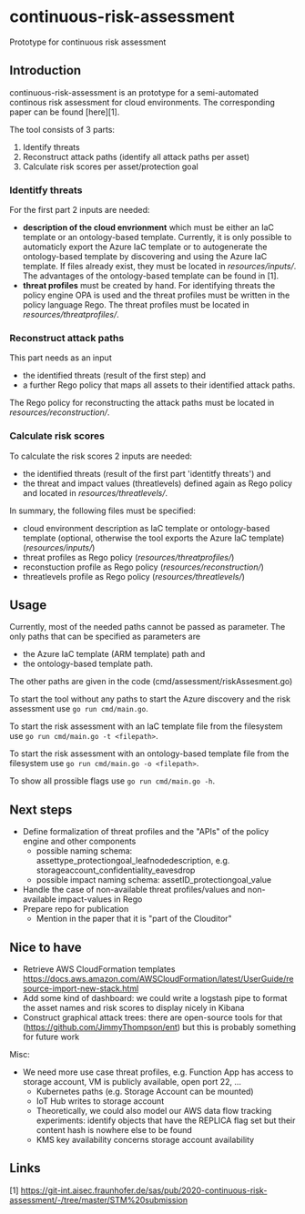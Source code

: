 # continuous-risk-assessment
Prototype for continuous risk assessment

## Introduction
continuous-risk-assessment is an prototype for a semi-automated continous risk assessment for cloud environments. The corresponding paper can be found [here][1].

The tool consists of 3 parts:
1. Identify threats
2. Reconstruct attack paths (identify all attack paths per asset)
3. Calculate risk scores per asset/protection goal

### Identitfy threats

For the first part 2 inputs are needed:
- **description of the cloud envrionment** which must be either an IaC template or an ontology-based template. Currently, it is only possible to automaticly export the Azure IaC template or to autogenerate the ontology-based template by discovering and using the Azure IaC template. If files already exist, they must be located in *resources/inputs/*. The advantages of the ontology-based template can be found in [1].
- **threat profiles** must be created by hand. For identifying threats the policy engine OPA is used and the threat profiles must be written in the policy language Rego. The threat profiles must be located in *resources/threatprofiles/*.

### Reconstruct attack paths
This part needs as an input
- the identified threats (result of the first step) and
- a further Rego policy that maps all assets to their identified attack paths.

The Rego policy for reconstructing the attack paths must be located in *resources/reconstruction/*.

### Calculate risk scores
To calculate the risk scores 2 inputs are needed:
- the identified threats (result of the first part 'identitfy threats') and
- the threat and impact values (threatlevels) defined again as Rego policy and located in *resources/threatlevels/*.

In summary, the following files must be specified:
- cloud environment description as IaC template or ontology-based template (optional, otherwise the tool exports the Azure IaC template) (*resources/inputs/*)
- threat profiles as Rego policy (*resources/threatprofiles/*)
- reconstuction profile as Rego policy (*resources/reconstruction/*)
- threatlevels profile as Rego policy (*resources/threatlevels/*)


## Usage
Currently, most of the needed paths cannot be passed as parameter. The only paths that can be specified as parameters are
- the Azure IaC template (ARM template) path and
- the ontology-based template path.

The other paths are given in the code (cmd/assessment/riskAssesment.go)

To start the tool without any paths to start the Azure discovery and the risk assessment use `go run cmd/main.go`.

To start the risk assessment with an IaC template file from the filesystem use `go run cmd/main.go -t <filepath>`.

To start the risk assessment with an ontology-based template file from the filesystem use `go run cmd/main.go -o <filepath>`.

To show all prossible flags use `go run cmd/main.go -h`.

## Next steps
- Define formalization of threat profiles and the "APIs" of the policy engine and other components
  - possible naming schema: assettype_protectiongoal_leafnodedescription, e.g. storageaccount_confidentiality_eavesdrop
  - possible impact naming schema: assetID_protectiongoal_value
- Handle the case of non-available threat profiles/values and non-available impact-values in Rego
- Prepare repo for publication
  - Mention in the paper that it is "part of the Clouditor"

## Nice to have
- Retrieve AWS CloudFormation templates https://docs.aws.amazon.com/AWSCloudFormation/latest/UserGuide/resource-import-new-stack.html
- Add some kind of dashboard: we could write a logstash pipe to format the asset names and risk scores to display nicely in Kibana
- Construct graphical attack trees: there are open-source tools for that (https://github.com/JimmyThompson/ent) but this is probably something for future work

Misc:
- We need more use case threat profiles, e.g. Function App has access to storage account, VM is publicly available, open port 22, ...
  - Kubernetes paths (e.g. Storage Account can be mounted)
  - IoT Hub writes to storage account
  - Theoretically, we could also model our AWS data flow tracking experiments: identify objects that have the REPLICA flag set but their content hash is nowhere else to be found
  - KMS key availability concerns storage account availability


## Links
[1] https://git-int.aisec.fraunhofer.de/sas/pub/2020-continuous-risk-assessment/-/tree/master/STM%20submission
